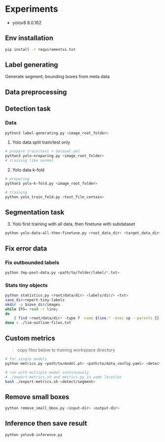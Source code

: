 # Experiments

- yolov8 8.0.162

## Env installation

```bash
pip install -r requirementss.txt
```

## Label generating

Generate segment, bounding boxes from meta data

## Data preprocessing

## Detection task

### Data

```bash
python3 label-generating.py <image_root_folder>
```

1. Yolo data split train/test only

```bash
# prepare train/test + dataset.yml
python3 yolo-nreparing.py <image_root_folder>
# training like normal
```

2. Yolo data k-fold

```bash
# preparing
python3 yolo-k-fold.py <image_root_folder>

# training
python yolo_train_fold.py <text_file_contain>
```

## Segmentation task

3. Yolo first training with all data, then finetune with subdataset

```bash
python yolo-data-all-then-finetune.py <root_data_dir> <target_data_dir> images
```

## Fix error data

### Fix outbounded labels

```bash
python tmp-post-data.py <path/to/folder/label/*.txt>
```

### Stats tiny objects

```bash
python statistics.py <root/data/dir> <labels/dir/> <txt>
save_dir=report-tiny-labels
mkdir -p $save_dir/images
while IFS= read -r line;
do
    ( find <root/data/dir> -type f -name $line.* -exec cp --parents {} $save_dir/images \;);
done < ./lim-outline-files.txt
```

## Custom metrics

> copy files below to training workspace directory

```bash
# for single models
python metrics.py <path/to/model.pt> <path/to/data_config.yaml> <detect/segment> <save_result_suffix?>

# run with multiple model continuously
# ./export-metrics.sh and metrics.py in same location
bash ./export-metrics.sh <detect/segment>
```

## Remove small boxes

```bash
python remove_small_bbox.py <input-dir> <output-dir>
```

## Inference then save result

```bash
python yolov8-inference.py
```
